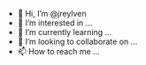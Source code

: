 - 👋 Hi, I’m @jreylven
- 👀 I’m interested in ...
- 🌱 I’m currently learning ...
- 💞️ I’m looking to collaborate on ...
- 📫 How to reach me ...

<!---
jreylven/jreylven is a ✨ special ✨ repository because its `README.md` (this file) appears on your GitHub profile.
You can click the Preview link to take a look at your changes.
--->
